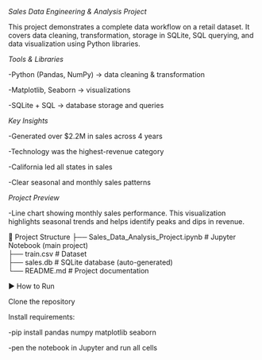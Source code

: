 *Sales Data Engineering & Analysis Project*

This project demonstrates a complete data workflow on a retail dataset. It covers data cleaning, transformation, storage in SQLite, SQL querying, and data visualization using Python libraries.

*Tools & Libraries*

-Python (Pandas, NumPy) → data cleaning & transformation

-Matplotlib, Seaborn → visualizations

-SQLite + SQL → database storage and queries

*Key Insights*

-Generated over $2.2M in sales across 4 years

-Technology was the highest-revenue category

-California led all states in sales

-Clear seasonal and monthly sales patterns

*Project Preview*


-Line chart showing monthly sales performance. This visualization highlights seasonal trends and helps identify peaks and dips in revenue.

📂 Project Structure
├── Sales_Data_Analysis_Project.ipynb   # Jupyter Notebook (main project)  
├── train.csv                          # Dataset  
├── sales.db                           # SQLite database (auto-generated)  
└── README.md                          # Project documentation  

▶️ How to Run

Clone the repository

Install requirements:

-pip install pandas numpy matplotlib seaborn

-pen the notebook in Jupyter and run all cells
